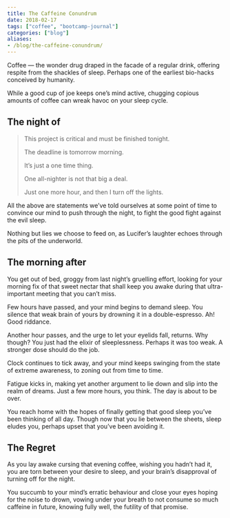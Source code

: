 ```yaml
---
title: The Caffeine Conundrum
date: 2018-02-17
tags: ["coffee", "bootcamp-journal"]
categories: ["blog"]
aliases:
- /blog/the-caffeine-conundrum/
---
```


Coffee — the wonder drug draped in the facade of a regular drink, offering respite from the shackles of sleep. Perhaps one of the earliest bio-hacks conceived by humanity.

While a good cup of joe keeps one’s mind active, chugging copious amounts of coffee can wreak havoc on your sleep cycle.

## The night of

>    This project is critical and must be finished tonight.
>
>    The deadline is tomorrow morning.
>
>    It’s just a one time thing.
>
>    One all-nighter is not that big a deal.
>
>    Just one more hour, and then I turn off the lights.

All the above are statements we’ve told ourselves at some point of time to convince our mind to push through the night, to fight the good fight against the evil sleep.

Nothing but lies we choose to feed on, as Lucifer’s laughter echoes through the pits of the underworld.

## The morning after

You get out of bed, groggy from last night’s gruelling effort, looking for your morning fix of that sweet nectar that shall keep you awake during that ultra-important meeting that you can’t miss.

Few hours have passed, and your mind begins to demand sleep. You silence that weak brain of yours by drowning it in a double-espresso. Ah! Good riddance.

Another hour passes, and the urge to let your eyelids fall, returns. Why though? You just had the elixir of sleeplessness. Perhaps it was too weak. A stronger dose should do the job.

Clock continues to tick away, and your mind keeps swinging from the state of extreme awareness, to zoning out from time to time.

Fatigue kicks in, making yet another argument to lie down and slip into the realm of dreams. Just a few more hours, you think. The day is about to be over.

You reach home with the hopes of finally getting that good sleep you’ve been thinking of all day. Though now that you lie between the sheets, sleep eludes you, perhaps upset that you’ve been avoiding it.

## The Regret

As you lay awake cursing that evening coffee, wishing you hadn’t had it, you are torn between your desire to sleep, and your brain’s disapproval of turning off for the night.

You succumb to your mind’s erratic behaviour and close your eyes hoping for the noise to drown, vowing under your breath to not consume so much caffeine in future, knowing fully well, the futility of that promise.
